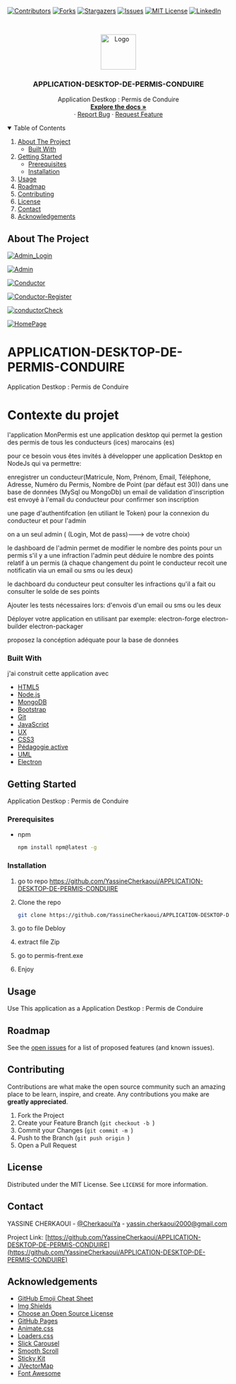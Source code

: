 [![Contributors][contributors-shield]][contributors-url]
[![Forks][forks-shield]][forks-url]
[![Stargazers][stars-shield]][stars-url]
[![Issues][issues-shield]][issues-url]
[![MIT License][license-shield]][license-url]
[![LinkedIn][linkedin-shield]][linkedin-url]



<!-- PROJECT LOGO -->
<br />
<p align="center">
  <a href="https://github.com/YassineCherkaoui/APPLICATION-DESKTOP-DE-PERMIS-CONDUIRE">
    <img src="images/logo.png" alt="Logo" width="80" height="80">
  </a>

  <h3 align="center">APPLICATION-DESKTOP-DE-PERMIS-CONDUIRE</h3>

  <p align="center">
Application Destkop : Permis de Conduire
    <br />
    <a href="https://github.com/YassineCherkaoui/APPLICATION-DESKTOP-DE-PERMIS-CONDUIRE"><strong>Explore the docs »</strong></a>
    <br />
    ·
    <a href="https://github.com/YassineCherkaoui/APPLICATION-DESKTOP-DE-PERMIS-CONDUIRE/issues">Report Bug</a>
    ·
    <a href="https://github.com/YassineCherkaoui/APPLICATION-DESKTOP-DE-PERMIS-CONDUIRE/issues">Request Feature</a>
  </p>
</p>



<!-- TABLE OF CONTENTS -->
<details open="open">
  <summary>Table of Contents</summary>
  <ol>
    <li>
      <a href="#about-the-project">About The Project</a>
      <ul>
        <li><a href="#built-with">Built With</a></li>
      </ul>
    </li>
    <li>
      <a href="#getting-started">Getting Started</a>
      <ul>
        <li><a href="#prerequisites">Prerequisites</a></li>
        <li><a href="#installation">Installation</a></li>
      </ul>
    </li>
    <li><a href="#usage">Usage</a></li>
    <li><a href="#roadmap">Roadmap</a></li>
    <li><a href="#contributing">Contributing</a></li>
    <li><a href="#license">License</a></li>
    <li><a href="#contact">Contact</a></li>
    <li><a href="#acknowledgements">Acknowledgements</a></li>
  </ol>
</details>



<!-- ABOUT THE PROJECT -->
## About The Project

[![Admin_Login][Admin_Login]](https://github.com/YassineCherkaoui/APPLICATION-DESKTOP-DE-PERMIS-CONDUIRE)


[![Admin][Admin]](https://github.com/YassineCherkaoui/APPLICATION-DESKTOP-DE-PERMIS-CONDUIRE)

[![Conductor][Conductor]](https://github.com/YassineCherkaoui/APPLICATION-DESKTOP-DE-PERMIS-CONDUIRE)

[![Conductor-Register][Conductor-Register]](https://github.com/YassineCherkaoui/APPLICATION-DESKTOP-DE-PERMIS-CONDUIRE)

[![conductorCheck][conductorCheck]](https://github.com/YassineCherkaoui/APPLICATION-DESKTOP-DE-PERMIS-CONDUIRE)

[![HomePage][HomePage]](https://github.com/YassineCherkaoui/APPLICATION-DESKTOP-DE-PERMIS-CONDUIRE)



# APPLICATION-DESKTOP-DE-PERMIS-CONDUIRE
Application Destkop : Permis de Conduire

# Contexte du projet

l'application MonPermis est une application desktop qui permet la gestion des permis de tous les conducteurs (ices) marocains (es)

pour ce besoin vous êtes invités à développer une application Desktop en NodeJs qui va permettre:

enregistrer un conducteur(Matricule, Nom, Prénom, Email, Téléphone, Adresse, Numéro du Permis, Nombre de Point (par défaut est 30)) dans une base de données (MySql ou MongoDb) un email de validation d'inscription est envoyé à l'email du conducteur pour confirmer son inscription

une page d'authentifcation (en utiliant le Token) pour la connexion du conducteur et pour l'admin

on a un seul admin ( (Login, Mot de pass)---> de votre choix)

le dashboard de l'admin permet de modifier le nombre des points pour un permis s'il y a une infraction l'admin peut déduire le nombre des points relatif à un permis (à chaque changement du point le conducteur recoit une notificatin via un email ou sms ou les deux)

le dachboard du conducteur peut consulter les infractions qu'il a fait ou consulter le solde de ses points

Ajouter les tests nécessaires lors: d'envois d'un email ou sms ou les deux

Déployer votre application en utilisant par exemple: electron-forge electron-builder electron-packager

proposez la concéption adéquate pour la base de données


### Built With

j'ai construit cette application avec

* [HTML5]()
* [Node.js]()
* [MongoDB]()
* [Bootstrap]()
* [Git]()
* [JavaScript]()
* [UX]()
* [CSS3]()
* [Pédagogie active]()
* [UML]()
* [Electron]()


<!-- GETTING STARTED -->
## Getting Started

Application Destkop : Permis de Conduire


### Prerequisites


* npm
  ```sh
  npm install npm@latest -g
  ```

### Installation

1. go to repo https://github.com/YassineCherkaoui/APPLICATION-DESKTOP-DE-PERMIS-CONDUIRE
2. Clone the repo
   ```sh
   git clone https://github.com/YassineCherkaoui/APPLICATION-DESKTOP-DE-PERMIS-CONDUIRE
   ```
3. go to file Debloy 

4. extract file Zip 

5. go to permis-frent.exe 

6. Enjoy



<!-- USAGE EXAMPLES -->
## Usage

Use This application as a Application Destkop : Permis de Conduire




<!-- ROADMAP -->
## Roadmap

See the [open issues](https://github.com/YassineCherkaoui/APPLICATION-DESKTOP-DE-PERMIS-CONDUIRE/issues) for a list of proposed features (and known issues).



<!-- CONTRIBUTING -->
## Contributing

Contributions are what make the open source community such an amazing place to be learn, inspire, and create. Any contributions you make are **greatly appreciated**.

1. Fork the Project
2. Create your Feature Branch (`git checkout -b `)
3. Commit your Changes (`git commit -m `)
4. Push to the Branch (`git push origin `)
5. Open a Pull Request



<!-- LICENSE -->
## License

Distributed under the MIT License. See `LICENSE` for more information.



<!-- CONTACT -->
## Contact

YASSINE CHERKAOUI - [@CherkaouiYa](https://twitter.com/CherkaouiYa) - yassin.cherkaoui2000@gmail.com

Project Link: [https://github.com/YassineCherkaoui/APPLICATION-DESKTOP-DE-PERMIS-CONDUIRE](https://github.com/YassineCherkaoui/APPLICATION-DESKTOP-DE-PERMIS-CONDUIRE)



<!-- ACKNOWLEDGEMENTS -->
## Acknowledgements
* [GitHub Emoji Cheat Sheet](https://www.webpagefx.com/tools/emoji-cheat-sheet)
* [Img Shields](https://shields.io)
* [Choose an Open Source License](https://choosealicense.com)
* [GitHub Pages](https://pages.github.com)
* [Animate.css](https://daneden.github.io/animate.css)
* [Loaders.css](https://connoratherton.com/loaders)
* [Slick Carousel](https://kenwheeler.github.io/slick)
* [Smooth Scroll](https://github.com/cferdinandi/smooth-scroll)
* [Sticky Kit](http://leafo.net/sticky-kit)
* [JVectorMap](http://jvectormap.com)
* [Font Awesome](https://fontawesome.com)





<!-- MARKDOWN LINKS & IMAGES -->
<!-- https://www.markdownguide.org/basic-syntax/#reference-style-links -->
[contributors-shield]: https://img.shields.io/github/contributors/othneildrew/Best-README-Template.svg?style=for-the-badge
[contributors-url]: https://github.com/YassineCherkaoui/APPLICATION-DESKTOP-DE-PERMIS-CONDUIRE/graphs/contributors
[forks-shield]: https://img.shields.io/github/forks/othneildrew/Best-README-Template.svg?style=for-the-badge
[forks-url]: https://github.com/YassineCherkaoui/APPLICATION-DESKTOP-DE-PERMIS-CONDUIRE/network/members
[stars-shield]: https://img.shields.io/github/stars/othneildrew/Best-README-Template.svg?style=for-the-badge
[stars-url]: https://github.com/YassineCherkaoui/APPLICATION-DESKTOP-DE-PERMIS-CONDUIRE/stargazers
[issues-shield]: https://img.shields.io/github/issues/othneildrew/Best-README-Template.svg?style=for-the-badge
[issues-url]: https://github.com/YassineCherkaoui/APPLICATION-DESKTOP-DE-PERMIS-CONDUIRE/issues
[license-shield]: https://img.shields.io/github/license/othneildrew/Best-README-Template.svg?style=for-the-badge
[license-url]: https://github.com/YassineCherkaoui/APPLICATION-DESKTOP-DE-PERMIS-CONDUIRE/blob/master/LICENSE.txt
[linkedin-shield]: https://img.shields.io/badge/-LinkedIn-black.svg?style=for-the-badge&logo=linkedin&colorB=555
[linkedin-url]: https://linkedin.com/in/othneildrew


<!-- SCREENSHOOT -->

[Admin_Login]: images/Admin_Login.PNG

[Admin]: images/Admin-dash.PNG

[Conductor]: images/Conductor-homePage.PNG

[Conductor-Register]: images/Conductor-Register.PNG

[conductorCheck]: images/conductorCheck.PNG

[HomePage]: images/HomePage.PNG
